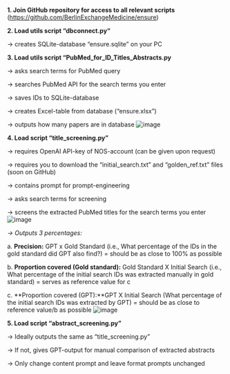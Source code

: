 **1.	Join GitHub repository for access to all relevant scripts** 
(https://github.com/BerlinExchangeMedicine/ensure)


**2.	Load utils script “dbconnect.py“**

-> creates SQLite-database “ensure.sqlite” on your PC 



**3.	Load utils script “PubMed_for_ID_Titles_Abstracts.py**

-> asks search terms for PubMed query

-> searches PubMed API for the search terms you enter

-> saves IDs to SQLite-database

-> creates Excel-table from database (“ensure.xlsx”)

-> outputs how many papers are in database
![image](https://github.com/BerlinExchangeMedicine/ensure/assets/133876003/c3e68c1e-d0ed-4e4a-9f3e-eff9cb736656)


**4.	 Load script “title_screening.py”**

-> requires OpenAI API-key of NOS-account (can be given upon request)

-> requires you to download the “initial_search.txt” and “golden_ref.txt” files (soon on GitHub)

-> contains prompt for prompt-engineering

-> asks search terms for screening

-> screens the extracted PubMed titles for the search terms you enter 
![image](https://github.com/BerlinExchangeMedicine/ensure/assets/133876003/e31850a7-8c9d-4f3d-a8a7-4cdf06943d74)

_-> Outputs 3 percentages:_ 

a.	**Precision:** GPT x Gold Standard (i.e., What percentage of the IDs in the gold standard did GPT also find?) = should be as close to 100% as possible 

b.	**Proportion covered (Gold standard):** Gold Standard X Initial Search (i.e., What percentage of the initial search IDs was extracted manually in gold standard) = serves as reference value for c

c.	**Proportion covered (GPT):**GPT X Initial Search (What percentage of the initial search IDs was extracted by GPT) = should be as close to reference value/b as possible 
![image](https://github.com/BerlinExchangeMedicine/ensure/assets/133876003/a38c3505-d596-450f-85de-fd6b2e7a9bdf)


**5.	Load script “abstract_screening.py”**

-> Ideally outputs the same as “title_screening.py”

-> If not, gives GPT-output for manual comparison of extracted abstracts 

-> Only change content prompt and leave format prompts unchanged

